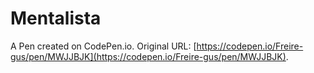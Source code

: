 # Mentalista

A Pen created on CodePen.io. Original URL: [https://codepen.io/Freire-gus/pen/MWJJBJK](https://codepen.io/Freire-gus/pen/MWJJBJK).

